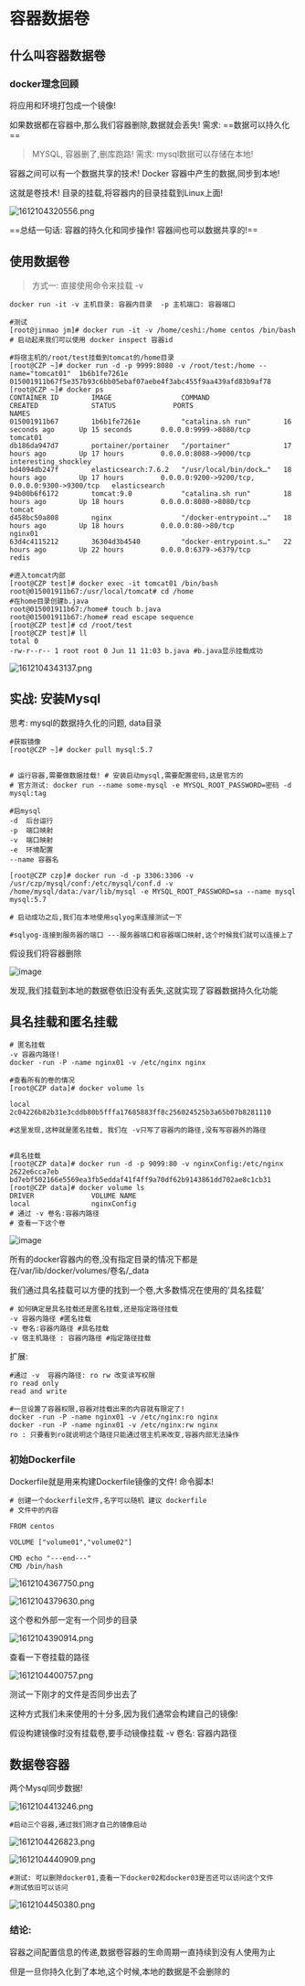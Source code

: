 # 容器数据卷
## 什么叫容器数据卷
### docker理念回顾
将应用和环境打包成一个镜像!

如果数据都在容器中,那么我们容器删除,数据就会丢失! 需求: ==数据可以持久化==

> MYSQL, 容器删了,删库跑路! 需求: mysql数据可以存储在本地!

容器之间可以有一个数据共享的技术! Docker 容器中产生的数据,同步到本地!

这就是卷技术! 目录的挂载,将容器内的目录挂载到Linux上面!


![1612104320556.png](img/1612104320556.png)

==总结一句话: 容器的持久化和同步操作! 容器间也可以数据共享的!==

## 使用数据卷

> 方式一: 直接使用命令来挂载 -v

```shell
docker run -it -v 主机目录: 容器内目录  -p 主机端口: 容器端口

#测试
[root@jinmao jm]# docker run -it -v /home/ceshi:/home centos /bin/bash
# 启动起来我们可以使用 docker inspect 容器id
```
```shell
#将宿主机的/root/test挂载到tomcat的/home目录
[root@CZP ~]# docker run -d -p 9999:8080 -v /root/test:/home --name="tomcat01"  1b6b1fe7261e
015001911b67f5e357b93c6bb05ebaf07aebe4f3abc455f9aa439afd83b9af78
[root@CZP ~]# docker ps
CONTAINER ID        IMAGE                 COMMAND                  CREATED             STATUS              PORTS                                            NAMES
015001911b67        1b6b1fe7261e          "catalina.sh run"        16 seconds ago      Up 15 seconds       0.0.0.0:9999->8080/tcp                           tomcat01
db186da947d7        portainer/portainer   "/portainer"             17 hours ago        Up 17 hours         0.0.0.0:8088->9000/tcp                           interesting_shockley
bd4094db247f        elasticsearch:7.6.2   "/usr/local/bin/dock…"   18 hours ago        Up 17 hours         0.0.0.0:9200->9200/tcp, 0.0.0.0:9300->9300/tcp   elasticsearch
94b00b6f6172        tomcat:9.0            "catalina.sh run"        18 hours ago        Up 18 hours         0.0.0.0:8080->8080/tcp                           tomcat
d458bc50a808        nginx                 "/docker-entrypoint.…"   18 hours ago        Up 18 hours         0.0.0.0:80->80/tcp                               nginx01
63d4c4115212        36304d3b4540          "docker-entrypoint.s…"   22 hours ago        Up 22 hours         0.0.0.0:6379->6379/tcp                           redis

#进入tomcat内部
[root@CZP test]# docker exec -it tomcat01 /bin/bash
root@015001911b67:/usr/local/tomcat# cd /home
#在home目录创建b.java
root@015001911b67:/home# touch b.java
root@015001911b67:/home# read escape sequence
[root@CZP test]# cd /root/test
[root@CZP test]# ll
total 0
-rw-r--r-- 1 root root 0 Jun 11 11:03 b.java #b.java显示挂载成功
```

![1612104343137.png](img/1612104343137.png)


## 实战: 安装Mysql
思考: mysql的数据持久化的问题, data目录

```shell
#获取镜像
[root@CZP ~]# docker pull mysql:5.7


# 运行容器,需要做数据挂载! # 安装启动mysql,需要配置密码,这是官方的
# 官方测试: docker run --name some-mysql -e MYSQL_ROOT_PASSWORD=密码 -d mysql:tag

#启mysql
-d  后台运行
-p  端口映射
-v  端口映射
-e  环境配置
--name 容器名

[root@CZP czp]# docker run -d -p 3306:3306 -v /usr/czp/mysql/conf:/etc/mysql/conf.d -v /home/mysql/data:/var/lib/mysql -e MYSQL_ROOT_PASSWORD=sa --name mysql mysql:5.7

# 启动成功之后,我们在本地使用sqlyog来连接测试一下

#sqlyog-连接到服务器的端口 ---服务器端口和容器端口映射,这个时候我们就可以连接上了
```

假设我们将容器删除

![image](https://img-blog.csdnimg.cn/20200619183120835.png#pic_center)

发现,我们挂载到本地的数据卷依旧没有丢失,这就实现了容器数据持久化功能

## 具名挂载和匿名挂载
```shell
# 匿名挂载
-v 容器内路径!
docker -run -P -name nginx01 -v /etc/nginx nginx

#查看所有的卷的情况
[root@CZP data]# docker volume ls

local               2c04226b82b31e3cddb80b5fffa17685883ff8c256024525b3a65b07b8281110

#这里发现,这种就是匿名挂载, 我们在 -v只写了容器内的路径,没有写容器外的路径


#具名挂载
[root@CZP data]# docker run -d -p 9099:80 -v nginxConfig:/etc/nginx 2622e6cca7eb
bd7ebf502166e5569ea3fb5eddaf41f4ff9a70df62b9143861dd702ae8c1cb31
[root@CZP data]# docker volume ls
DRIVER              VOLUME NAME
local               nginxConfig
# 通过 -v 卷名:容器内路径
# 查看一下这个卷

```

![image](https://img-blog.csdnimg.cn/20200619183132733.png?x-oss-process=image/watermark,type_ZmFuZ3poZW5naGVpdGk,shadow_10,text_aHR0cHM6Ly9ibG9nLmNzZG4ubmV0L3dlaXhpbl80NDUwMjUwOQ==,size_16,color_FFFFFF,t_70#pic_center)

所有的docker容器内的卷,没有指定目录的情况下都是在/var/lib/docker/volumes/卷名/_data

我们通过具名挂载可以方便的找到一个卷,大多数情况在使用的’具名挂载’

```shell
# 如何确定是具名挂载还是匿名挂载,还是指定路径挂载
-v 容器内路径 #匿名挂载
-v 卷名:容器内路径 #具名挂载
-v 宿主机路径 : 容器内路径 #指定路径挂载

```

扩展:

```shell
#通过 -v  容器内路径: ro rw 改变读写权限
ro read only
read and write

#一旦设置了容器权限,容器对挂载出来的内容就有限定了!
docker -run -P -name nginx01 -v /etc/nginx:ro nginx
docker -run -P -name nginx01 -v /etc/nginx:rw nginx
ro : 只要看到ro就说明这个路径只能通过宿主机来改变,容器内部无法操作

```
### 初始Dockerfile

Dockerfile就是用来构建Dockerfile镜像的文件! 命令脚本!

```shell
# 创建一个dockerfile文件,名字可以随机 建议 dockerfile
# 文件中的内容

FROM centos

VOLUME ["volume01","volume02"]

CMD echo "---end---"
CMD /bin/hash

```


![1612104367750.png](img/1612104367750.png)


![1612104379630.png](img/1612104379630.png)


这个卷和外部一定有一个同步的目录


![1612104390914.png](img/1612104390914.png)

查看一下卷挂载的路径


![1612104400757.png](img/1612104400757.png)

测试一下刚才的文件是否同步出去了

这种方式我们未来使用的十分多,因为我们通常会构建自己的镜像!

假设构建镜像时没有挂载卷,要手动镜像挂载 -v 卷名: 容器内路径

## 数据卷容器
两个Mysql同步数据!


![1612104413246.png](img/1612104413246.png)

```shell
#启动三个容器,通过我们刚才自己的镜像启动

```

![1612104426823.png](img/1612104426823.png)


![1612104440909.png](img/1612104440909.png)

```shell
#测试: 可以删除docker01,查看一下docker02和docker03是否还可以访问这个文件
#测试依旧可以访问

```

![1612104450380.png](img/1612104450380.png)

### 结论:

容器之间配置信息的传递,数据卷容器的生命周期一直持续到没有人使用为止

但是一旦你持久化到了本地,这个时候,本地的数据是不会删除的


